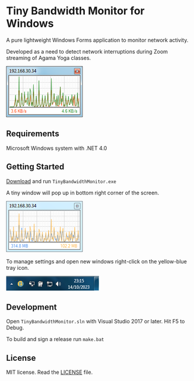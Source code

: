 # Tiny Bandwidth Monitor for Windows

A pure lightweight Windows Forms application to monitor network activity.

Developed as a need to detect network interruptions during Zoom streaming of Agama Yoga classes.

![bytes-per-second.png](https://github.com/agamayoga/TinyBandwidthMonitor/blob/main/Documentation/bytes-per-second.png?raw=true)

## Requirements

Microsoft Windows system with .NET 4.0

## Getting Started

[Download](https://github.com/agamayoga/TinyBandwidthMonitor/releases/download/v1.0.1/TinyBandwidthMonitor-v1.0.1-AnyCPU.zip) and run `TinyBandwidthMonitor.exe`

A tiny window will pop up in bottom right corner of the screen.

![accumulated.png](https://github.com/agamayoga/TinyBandwidthMonitor/blob/main/Documentation/accumulated.png?raw=true)

To manage settings and open new windows right-click on the yellow-blue tray icon.

![tray-icon.png](https://github.com/agamayoga/TinyBandwidthMonitor/blob/main/Documentation/tray-icon.png?raw=true)

## Development

Open `TinyBandwidthMonitor.sln` with Visual Studio 2017 or later. Hit F5 to Debug.

To build and sign a release run `make.bat`

## License

MIT license. Read the [LICENSE](https://github.com/agamayoga/TinyBandwidthMonitor/blob/main/LICENSE) file.